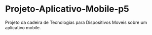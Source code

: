 # Projeto-Aplicativo-Mobile-p5
Projeto da cadeira de Tecnologias para Dispositivos Moveis sobre um aplicativo mobile.
